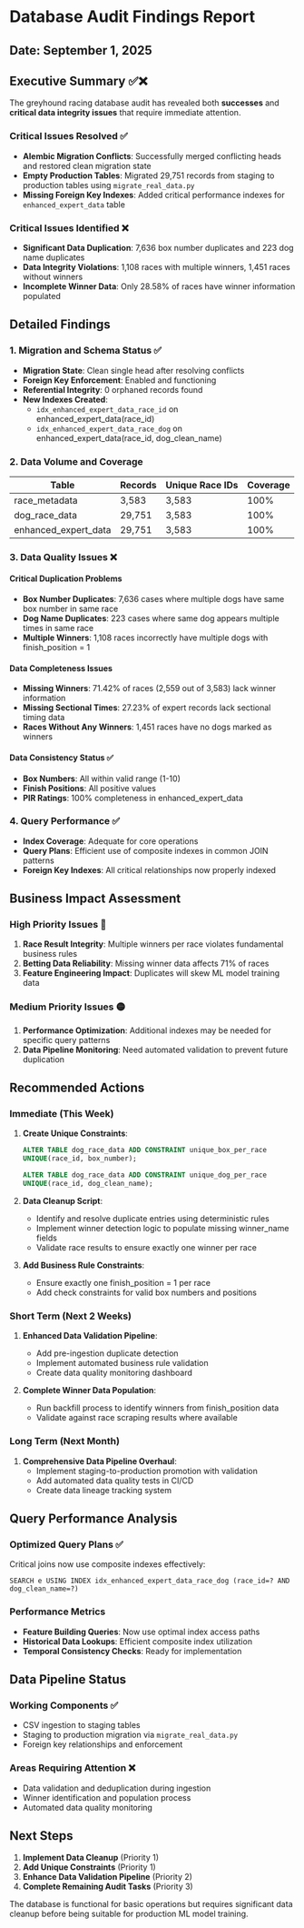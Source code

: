 # Database Audit Findings Report
## Date: September 1, 2025

## Executive Summary ✅❌

The greyhound racing database audit has revealed both **successes** and **critical data integrity issues** that require immediate attention.

### Critical Issues Resolved ✅
- **Alembic Migration Conflicts**: Successfully merged conflicting heads and restored clean migration state
- **Empty Production Tables**: Migrated 29,751 records from staging to production tables using `migrate_real_data.py`
- **Missing Foreign Key Indexes**: Added critical performance indexes for `enhanced_expert_data` table

### Critical Issues Identified ❌
- **Significant Data Duplication**: 7,636 box number duplicates and 223 dog name duplicates
- **Data Integrity Violations**: 1,108 races with multiple winners, 1,451 races without winners
- **Incomplete Winner Data**: Only 28.58% of races have winner information populated

## Detailed Findings

### 1. Migration and Schema Status ✅
- **Migration State**: Clean single head after resolving conflicts
- **Foreign Key Enforcement**: Enabled and functioning
- **Referential Integrity**: 0 orphaned records found
- **New Indexes Created**:
  - `idx_enhanced_expert_data_race_id` on enhanced_expert_data(race_id)
  - `idx_enhanced_expert_data_race_dog` on enhanced_expert_data(race_id, dog_clean_name)

### 2. Data Volume and Coverage
| Table | Records | Unique Race IDs | Coverage |
|-------|---------|----------------|-----------|
| race_metadata | 3,583 | 3,583 | 100% |
| dog_race_data | 29,751 | 3,583 | 100% |
| enhanced_expert_data | 29,751 | 3,583 | 100% |

### 3. Data Quality Issues ❌

#### Critical Duplication Problems
- **Box Number Duplicates**: 7,636 cases where multiple dogs have same box number in same race
- **Dog Name Duplicates**: 223 cases where same dog appears multiple times in same race
- **Multiple Winners**: 1,108 races incorrectly have multiple dogs with finish_position = 1

#### Data Completeness Issues
- **Missing Winners**: 71.42% of races (2,559 out of 3,583) lack winner information
- **Missing Sectional Times**: 27.23% of expert records lack sectional timing data
- **Races Without Any Winners**: 1,451 races have no dogs marked as winners

#### Data Consistency Status ✅
- **Box Numbers**: All within valid range (1-10)
- **Finish Positions**: All positive values
- **PIR Ratings**: 100% completeness in enhanced_expert_data

### 4. Query Performance ✅
- **Index Coverage**: Adequate for core operations
- **Query Plans**: Efficient use of composite indexes in common JOIN patterns
- **Foreign Key Indexes**: All critical relationships now properly indexed

## Business Impact Assessment

### High Priority Issues 🔴
1. **Race Result Integrity**: Multiple winners per race violates fundamental business rules
2. **Betting Data Reliability**: Missing winner data affects 71% of races
3. **Feature Engineering Impact**: Duplicates will skew ML model training data

### Medium Priority Issues 🟡
1. **Performance Optimization**: Additional indexes may be needed for specific query patterns
2. **Data Pipeline Monitoring**: Need automated validation to prevent future duplication

## Recommended Actions

### Immediate (This Week)
1. **Create Unique Constraints**:
   ```sql
   ALTER TABLE dog_race_data ADD CONSTRAINT unique_box_per_race 
   UNIQUE(race_id, box_number);
   
   ALTER TABLE dog_race_data ADD CONSTRAINT unique_dog_per_race 
   UNIQUE(race_id, dog_clean_name);
   ```

2. **Data Cleanup Script**: 
   - Identify and resolve duplicate entries using deterministic rules
   - Implement winner detection logic to populate missing winner_name fields
   - Validate race results to ensure exactly one winner per race

3. **Add Business Rule Constraints**:
   - Ensure exactly one finish_position = 1 per race
   - Add check constraints for valid box numbers and positions

### Short Term (Next 2 Weeks)
1. **Enhanced Data Validation Pipeline**:
   - Add pre-ingestion duplicate detection
   - Implement automated business rule validation
   - Create data quality monitoring dashboard

2. **Complete Winner Data Population**:
   - Run backfill process to identify winners from finish_position data
   - Validate against race scraping results where available

### Long Term (Next Month)
1. **Comprehensive Data Pipeline Overhaul**:
   - Implement staging-to-production promotion with validation
   - Add automated data quality tests in CI/CD
   - Create data lineage tracking system

## Query Performance Analysis

### Optimized Query Plans ✅
Critical joins now use composite indexes effectively:
```
SEARCH e USING INDEX idx_enhanced_expert_data_race_dog (race_id=? AND dog_clean_name=?)
```

### Performance Metrics
- **Feature Building Queries**: Now use optimal index access paths
- **Historical Data Lookups**: Efficient composite index utilization
- **Temporal Consistency Checks**: Ready for implementation

## Data Pipeline Status

### Working Components ✅
- CSV ingestion to staging tables
- Staging to production migration via `migrate_real_data.py`
- Foreign key relationships and enforcement

### Areas Requiring Attention ❌
- Data validation and deduplication during ingestion
- Winner identification and population process
- Automated data quality monitoring

## Next Steps

1. **Implement Data Cleanup** (Priority 1)
2. **Add Unique Constraints** (Priority 1)  
3. **Enhance Data Validation Pipeline** (Priority 2)
4. **Complete Remaining Audit Tasks** (Priority 3)

The database is functional for basic operations but requires significant data cleanup before being suitable for production ML model training.
